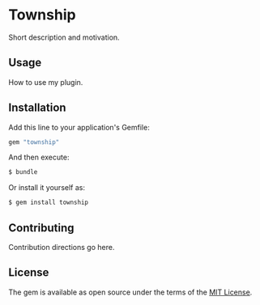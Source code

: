 # Township
Short description and motivation.

## Usage
How to use my plugin.

## Installation
Add this line to your application's Gemfile:

```ruby
gem "township"
```

And then execute:
```bash
$ bundle
```

Or install it yourself as:
```bash
$ gem install township
```

## Contributing
Contribution directions go here.

## License
The gem is available as open source under the terms of the [MIT License](https://opensource.org/licenses/MIT).

